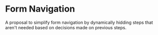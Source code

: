 # Form Navigation

A proposal to simplify form navigation by dynamically hidding steps that aren't needed based on decisions made on previous steps.
